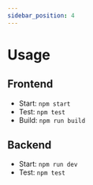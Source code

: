 ```yaml
---
sidebar_position: 4
---
```


# Usage

## Frontend

- Start: `npm start`
- Test: `npm test`
- Build: `npm run build`

## Backend

- Start: `npm run dev`
- Test: `npm test`

